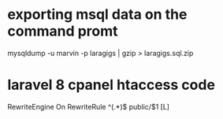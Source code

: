 # exporting msql data on the command promt 

mysqldump -u marvin -p laragigs | gzip > laragigs.sql.zip

# laravel 8 cpanel htaccess code

<IfModule mod_rewrite.c>
RewriteEngine On
RewriteRule ^(.*)$ public/$1 [L]
</IfModule>